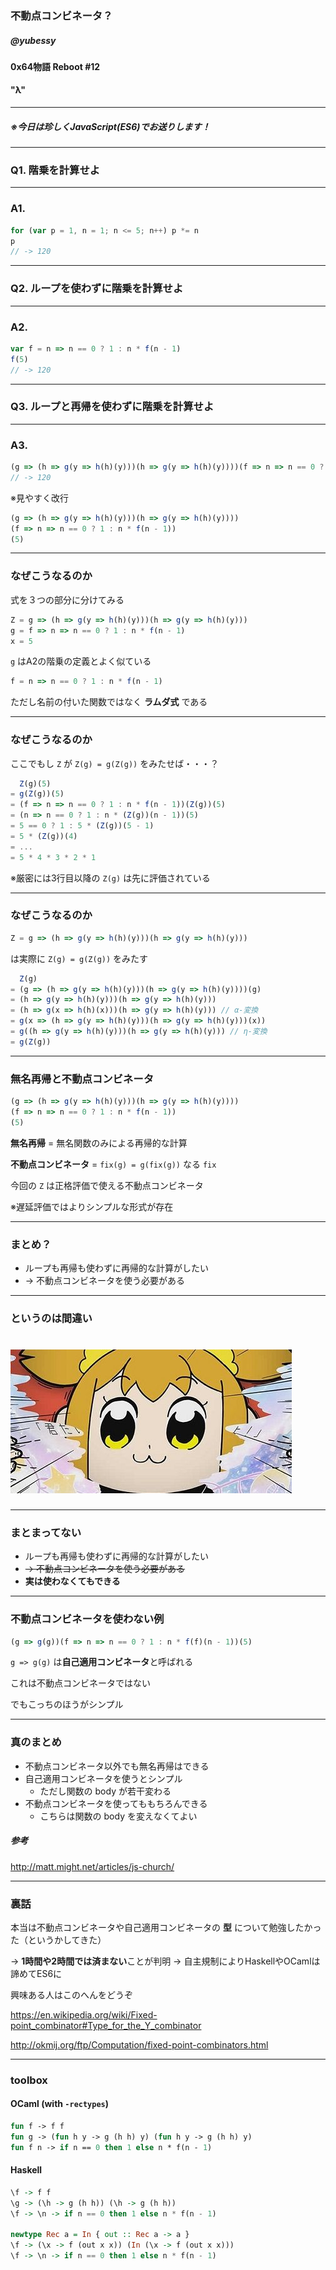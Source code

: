 <!-- $theme: gaia -->

### 不動点コンビネータ？

##### @yubessy

#### 0x64物語 Reboot #12

#### "λ"

---

##### ※今日は珍しくJavaScript(ES6)でお送りします！

---

### Q1. 階乗を計算せよ

---

### A1.

```js
for (var p = 1, n = 1; n <= 5; n++) p *= n
p
// -> 120
```

---

### Q2. ループを使わずに階乗を計算せよ

---

### A2.

```js
var f = n => n == 0 ? 1 : n * f(n - 1)
f(5)
// -> 120
```

---

### Q3. ループと再帰を使わずに階乗を計算せよ

---

### A3.

```js
(g => (h => g(y => h(h)(y)))(h => g(y => h(h)(y))))(f => n => n == 0 ? 1 : n * f(n - 1))(5)
// -> 120
```

※見やすく改行

```js
(g => (h => g(y => h(h)(y)))(h => g(y => h(h)(y))))
(f => n => n == 0 ? 1 : n * f(n - 1))
(5)
```

---

### なぜこうなるのか

式を３つの部分に分けてみる

```js
Z = g => (h => g(y => h(h)(y)))(h => g(y => h(h)(y)))
g = f => n => n == 0 ? 1 : n * f(n - 1)
x = 5
```

`g` はA2の階乗の定義とよく似ている

```js
f = n => n == 0 ? 1 : n * f(n - 1)
```

ただし名前の付いた関数ではなく **ラムダ式** である

---

### なぜこうなるのか

ここでもし `Z` が `Z(g) = g(Z(g))` をみたせば・・・？

```js
  Z(g)(5)
= g(Z(g))(5)
= (f => n => n == 0 ? 1 : n * f(n - 1))(Z(g))(5)
= (n => n == 0 ? 1 : n * (Z(g))(n - 1))(5)
= 5 == 0 ? 1 : 5 * (Z(g))(5 - 1)
= 5 * (Z(g))(4)
= ...
= 5 * 4 * 3 * 2 * 1
```

※厳密には3行目以降の `Z(g)` は先に評価されている

---

### なぜこうなるのか

```js
Z = g => (h => g(y => h(h)(y)))(h => g(y => h(h)(y)))
```

は実際に `Z(g) = g(Z(g))` をみたす

```js
  Z(g)
= (g => (h => g(y => h(h)(y)))(h => g(y => h(h)(y))))(g)
= (h => g(y => h(h)(y)))(h => g(y => h(h)(y)))
= (h => g(x => h(h)(x)))(h => g(y => h(h)(y))) // α-変換
= g(x => (h => g(y => h(h)(y)))(h => g(y => h(h)(y)))(x))
= g((h => g(y => h(h)(y)))(h => g(y => h(h)(y))) // η-変換
= g(Z(g))
```

---

### 無名再帰と不動点コンビネータ

```js
(g => (h => g(y => h(h)(y)))(h => g(y => h(h)(y))))
(f => n => n == 0 ? 1 : n * f(n - 1))
(5)
```

**無名再帰** = 無名関数のみによる再帰的な計算

**不動点コンビネータ** = `fix(g) = g(fix(g))` なる `fix`

今回の `Z` は正格評価で使える不動点コンビネータ

※遅延評価ではよりシンプルな形式が存在

---

### まとめ？

* ループも再帰も使わずに再帰的な計算がしたい
* -> 不動点コンビネータを使う必要がある

---

### というのは間違い

# ![](pop.jpg)

---

### まとまってない

* ループも再帰も使わずに再帰的な計算がしたい
* ~~-> 不動点コンビネータを使う必要がある~~
* **実は使わなくてもできる**

---

### 不動点コンビネータを使わない例

```js
(g => g(g))(f => n => n == 0 ? 1 : n * f(f)(n - 1))(5)
```

`g => g(g)` は**自己適用コンビネータ**と呼ばれる

これは不動点コンビネータではない

でもこっちのほうがシンプル

---

### 真のまとめ

* 不動点コンビネータ以外でも無名再帰はできる
* 自己適用コンビネータを使うとシンプル
  * ただし関数の body が若干変わる
* 不動点コンビネータを使ってももちろんできる
  * こちらは関数の body を変えなくてよい

##### 参考

http://matt.might.net/articles/js-church/

---

### 裏話

本当は不動点コンビネータや自己適用コンビネータの
**型** について勉強したかった（というかしてきた）

-> **1時間や2時間では済まない**ことが判明
-> 自主規制によりHaskellやOCamlは諦めてES6に

興味ある人はこのへんをどうぞ

https://en.wikipedia.org/wiki/Fixed-point_combinator#Type_for_the_Y_combinator

http://okmij.org/ftp/Computation/fixed-point-combinators.html

---

### toolbox

#### OCaml (with `-rectypes`)

```ocaml
fun f -> f f
fun g -> (fun h y -> g (h h) y) (fun h y -> g (h h) y)
fun f n -> if n == 0 then 1 else n * f(n - 1)
```

#### Haskell

```haskell
\f -> f f
\g -> (\h -> g (h h)) (\h -> g (h h))
\f -> \n -> if n == 0 then 1 else n * f(n - 1)

newtype Rec a = In { out :: Rec a -> a }
\f -> (\x -> f (out x x)) (In (\x -> f (out x x)))
\f -> \n -> if n == 0 then 1 else n * f(n - 1)
```
